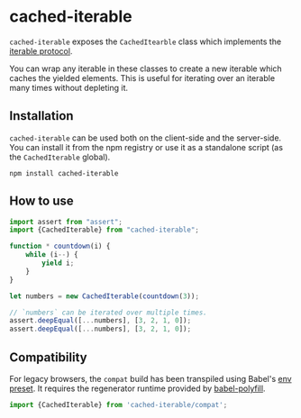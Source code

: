 # cached-iterable

`cached-iterable` exposes the `CachedItearble` class which implements the
[iterable protocol][].

You can wrap any iterable in these classes to create a new iterable which
caches the yielded elements. This is useful for iterating over an iterable many
times without depleting it.

[iterable protocol]: https://developer.mozilla.org/en-US/docs/Web/JavaScript/Reference/Iteration_protocols#The_iterable_protocol

## Installation

`cached-iterable` can be used both on the client-side and the server-side.  You
can install it from the npm registry or use it as a standalone script (as the
`CachedIterable` global).

    npm install cached-iterable

## How to use

```js
import assert from "assert";
import {CachedIterable} from "cached-iterable";

function * countdown(i) {
    while (i--) {
        yield i;
    }
}

let numbers = new CachedIterable(countdown(3));

// `numbers` can be iterated over multiple times.
assert.deepEqual([...numbers], [3, 2, 1, 0]);
assert.deepEqual([...numbers], [3, 2, 1, 0]);
```

## Compatibility

For legacy browsers, the `compat` build has been transpiled using Babel's [env
preset][]. It requires the regenerator runtime provided by [babel-polyfill][].

```javascript
import {CachedIterable} from 'cached-iterable/compat';
```

[env preset]: https://babeljs.io/docs/plugins/preset-env/
[babel-polyfill]: https://babeljs.io/docs/usage/polyfill/
